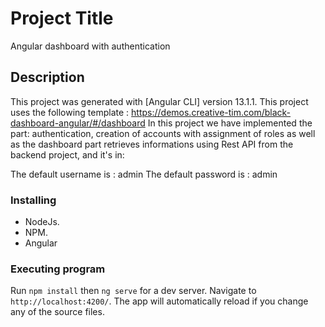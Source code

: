 # Project Title

Angular dashboard with authentication

## Description

This project was generated with [Angular CLI] version 13.1.1.
This project uses the following template : https://demos.creative-tim.com/black-dashboard-angular/#/dashboard
In this project we have implemented the part: authentication, creation of accounts with assignment of roles as well as the dashboard part retrieves informations using Rest API from the backend project, and it's in: 

The default username is : admin
The default password is : admin

### Installing

* NodeJs.
* NPM.
* Angular 

### Executing program

Run `npm install` then `ng serve` for a dev server. 
Navigate to `http://localhost:4200/`. The app will automatically reload if you change any of the source files.
